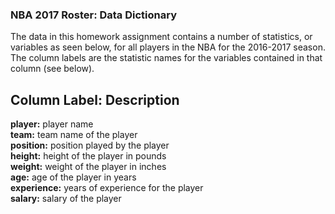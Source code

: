 ### NBA 2017 Roster: Data Dictionary
The data in this homework assignment contains a number of statistics, or variables as seen below, for all players in the NBA for the 2016-2017 season. The column labels are the statistic names for the variables contained in that column (see below).

__Column Label:__ Description
--------------------------------
__player:__         player name  
__team:__           team name of the player  
__position:__       position played by the player  
__height:__         height of the player in pounds  
__weight:__         weight of the player in inches  
__age:__            age of the player in years  
__experience:__     years of experience for the player  
__salary:__         salary of the player  